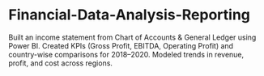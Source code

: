 # Financial-Data-Analysis-Reporting
Built an income statement from Chart of Accounts &amp; General Ledger using Power BI. Created KPIs (Gross Profit, EBITDA, Operating Profit) and country-wise comparisons for 2018–2020. Modeled trends in revenue, profit, and cost across regions.
